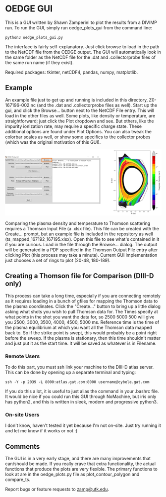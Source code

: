# OEDGE GUI

This is a GUI written by Shawn Zamperini to plot the results from a DIVIMP run. To run the GUI, simply run oedge_plots_gui from the command line:

```
python3 oedge_plots_gui.py
```

The interface is fairly self-explanatory. Just click browse to load in the path to the NetCDF file from the OEDGE output. The GUI will automatically look in the same folder as the NetCDF file for the .dat and .collectorprobe files of the same run name (if they exist). 

Required packages: tkinter, netCDF4, pandas, numpy, matplotlib.

## Example

An example file just to get up and running is included in this directory, Z0-167196-002.nc (and the .dat and .collectorprobe files as well). Start up the gui, and click the Browse... button next to the NetCDF File entry. This will load in the other files as well. Some plots, like density or temperature, are straightforward; just click the Plot dropdown and see. But others, like the impurity ionization rate, may require a specific charge state. These additional options are found under Plot Options. You can also tweak the colorbar scales as well, or show some specifics to the collector probes (which was the original motivation of this GUI). 

![gui_example](ex_gui.png)

Comparing the plasma density and temperature to Thomson scattering requires a Thomson Input File (a .xlsx file). This file can be created with the Create... prompt, but an example file is included in the repository as well (ts_mapped_167192_167195.xlsx). Open this file to see what's contained in it if you are curious. Load in the file through the Browse... dialog. The output will be generated in a PDF specified in the Thomson Output File entry after clicking Plot (this process may take a minute). Current GUI implementation just chooses a set of rings to plot (20-48, 180-189).

## Creating a Thomson file for Comparison (DIII-D only)

This process can take a long time, especially if you are connecting remotely as it requires loading in a bunch of gfiles for mapping the Thomson data to the plasma coordinates. Click the "Create..." button to bring up a little dialog asking what shots you wish to pull Thomson data for. The Times specify at what points in the shot you want the data for, so 2500 5000 500 will give you 2500, 3000, 3500, 4000, 4500, 5000 ms. Reference time is the time of the plasma equilibrium at which you want all the Thomson data mapped back to. So if the strike point is swept, this would probably be a point right before the sweep. If the plasma is stationary, then this time shouldn't matter and just put it as the start time. It will be saved as whatever is in Filename. 

### Remote Users

To do this part, you must ssh link your machine to the DIII-D atlas server. This can be done by opening up a separate terminal and typing:

```
ssh -Y -p 2039 -L 8000:atlas.gat.com:8000 username@cybele.gat.com
```
If you do this a lot, it is useful to just alias the command in your .bashrc file. It would be nice if you could run this GUI through NoMachine, but iris only has python2, and this is written in sleek, modern and progressive python3. 

### On-site Users

I don't know, haven't tested it yet because I'm not on-site. Just try running it and let me know if it works or not :)

## Comments

The GUI is in a very early stage, and there are many improvements that can/should be made. If you really crave that extra functionality, the actual functions that produce the plots are very flexible. The primary functions to look at are in the oedge_plots.py file as plot_contour_polygon and compare_ts. 

Report bugs or feature requests to zamp@utk.edu.

